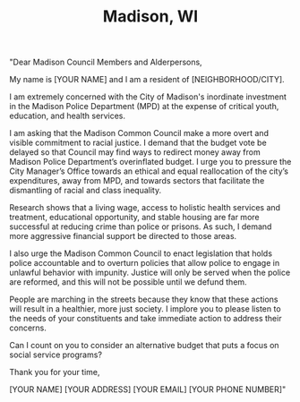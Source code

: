 ---
title: Madison, WI
permalink: "/madison"
name: Letter to Council Members
state: WI
city: Madison
layout: email
recipients:
- district1@cityofmadison.com
- district2@cityofmadison.com
- district3@cityofmadison.com
- district4@cityofmadison.com
- district5@cityofmadison.com
- district6@cityofmadison.com
- district7@cityofmadison.com
- district8@cityofmadison.com
- district9@cityofmadison.com
- district10@cityofmadison.com
- district11@cityofmadison.com
- district12@cityofmadison.com
- district13@cityofmadison.com
- district14@cityofmadison.com
- district15@cityofmadison.com
- district16@cityofmadison.com
- district17@cityofmadison.com
- district18@cityofmadison.com
- district19@cityofmadison.com
- district20@cityofmadison.com
- allalders@cityofmadison.com
subject: Reallocation of Funds from MPD to Social Service Programs
body: |
    "Dear Madison Council Members and Alderpersons,

    My name is [YOUR NAME] and I am a resident of [NEIGHBORHOOD/CITY].

    I am extremely concerned with the City of Madison's inordinate investment in the Madison Police Department (MPD) at the expense of critical youth, education, and health services.

    I am asking that the Madison Common Council make a more overt and visible commitment to racial justice. I demand that the budget vote be delayed so that Council may find ways to redirect money away from Madison Police Department’s overinflated budget. I urge you to pressure the City Manager’s Office towards an ethical and equal reallocation of the city’s expenditures, away from MPD, and towards sectors that facilitate the dismantling of racial and class inequality.

    Research shows that a living wage, access to holistic health services and treatment, educational opportunity, and stable housing are far more successful at reducing crime than police or prisons. As such, I demand more aggressive financial support be directed to those areas.

    I also urge the Madison Common Council to enact legislation that holds police accountable and to overturn policies that allow police to engage in unlawful behavior with impunity. Justice will only be served when the police are reformed, and this will not be possible until we defund them.

    People are marching in the streets because they know that these actions will result in a healthier, more just society. I implore you to please listen to the needs of your constituents and take immediate action to address their concerns.

    Can I count on you to consider an alternative budget that puts a focus on social service programs?

    Thank you for your time,

    [YOUR NAME]
    [YOUR ADDRESS]
    [YOUR EMAIL]
    [YOUR PHONE NUMBER]"
---